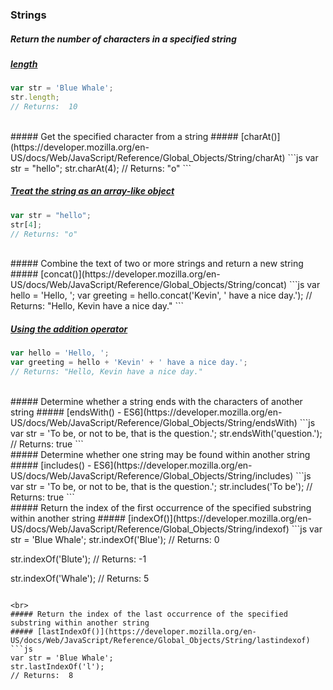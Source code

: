 ### Strings

##### Return the number of characters in a specified string
##### [length](https://developer.mozilla.org/en-US/docs/Web/JavaScript/Reference/Global_Objects/String/length)
```js
var str = 'Blue Whale';
str.length; 
// Returns:  10
```

<br>
##### Get the specified character from a string
##### [charAt()](https://developer.mozilla.org/en-US/docs/Web/JavaScript/Reference/Global_Objects/String/charAt)
```js
var str = "hello";
str.charAt(4);
// Returns: "o"
```

##### [Treat the string as an array-like object](https://developer.mozilla.org/en-US/docs/Web/JavaScript/Reference/Global_Objects/String#Character_access)
```js
var str = "hello";
str[4];
// Returns: "o"
```
<br>
##### Combine the text of two or more strings and return a new string
##### [concat()](https://developer.mozilla.org/en-US/docs/Web/JavaScript/Reference/Global_Objects/String/concat)
```js
var hello = 'Hello, ';
var greeting = hello.concat('Kevin', ' have a nice day.');
// Returns: "Hello, Kevin have a nice day."
```

##### [Using the addition operator](https://developer.mozilla.org/en-US/docs/Web/JavaScript/A_re-introduction_to_JavaScript#Operators)
```js
var hello = 'Hello, ';
var greeting = hello + 'Kevin' + ' have a nice day.';
// Returns: "Hello, Kevin have a nice day."
```

<br>
##### Determine whether a string ends with the characters of another string
##### [endsWith() - ES6](https://developer.mozilla.org/en-US/docs/Web/JavaScript/Reference/Global_Objects/String/endsWith)
```js
var str = 'To be, or not to be, that is the question.';
str.endsWith('question.');
// Returns: true
```

<br>
##### Determine whether one string may be found within another string
##### [includes() - ES6](https://developer.mozilla.org/en-US/docs/Web/JavaScript/Reference/Global_Objects/String/includes)
```js
var str = 'To be, or not to be, that is the question.';
str.includes('To be');
// Returns: true
```

<br>
##### Return the index of the first occurrence of the specified substring within another string
##### [indexOf()](https://developer.mozilla.org/en-US/docs/Web/JavaScript/Reference/Global_Objects/String/indexof)
```js
var str = 'Blue Whale';
str.indexOf('Blue'); 
// Returns:  0

str.indexOf('Blute'); 
// Returns: -1

str.indexOf('Whale'); 
// Returns:  5
```

<br>
##### Return the index of the last occurrence of the specified substring within another string
##### [lastIndexOf()](https://developer.mozilla.org/en-US/docs/Web/JavaScript/Reference/Global_Objects/String/lastindexof)
```js
var str = 'Blue Whale';
str.lastIndexOf('l'); 
// Returns:  8
```





